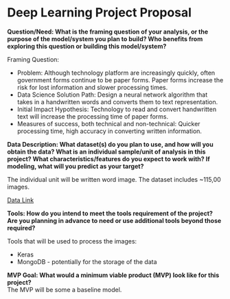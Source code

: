 # Deep Learning Project Proposal

**Question/Need: What is the framing question of your analysis, or the purpose of the model/system you plan to build? Who benefits from exploring this question or building this model/system?**  

Framing Question:
* Problem: Although technology platform are increasingly quickly, often government forms continue to be paper forms. Paper forms increase the risk for lost information and slower processing times.
* Data Science Solution Path: Design a neural network algorithm that takes in a handwritten words and converts them to text representation.
* Initial Impact Hypothesis: Technology to read and convert handwritten text will increase the processing time of paper forms. 
* Measures of success, both technical and non-technical: Quicker processing time, high accuracy in converting written information. 

**Data Description: What dataset(s) do you plan to use, and how will you obtain the data? What is an individual sample/unit of analysis in this project? What characteristics/features do you expect to work with? If modeling, what will you predict as your target?**

The individual unit will be written word image. The dataset includes ~115,00 images. 

[Data Link](https://fki.tic.heia-fr.ch/databases/iam-handwriting-database)

**Tools: How do you intend to meet the tools requirement of the project? Are you planning in advance to need or use additional tools beyond those required?**  

Tools that will be used to process the images:
* Keras
* MongoDB - potentially for the storage of the data

**MVP Goal: What would a minimum viable product (MVP) look like for this project?**  
The MVP will be some a baseline model. 